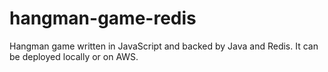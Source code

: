 # hangman-game-redis
Hangman game written in JavaScript and backed by Java and Redis. It can be deployed locally or on AWS.
